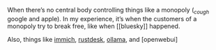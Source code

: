 When there’s no central body controlling things like a monopoly (<sub><i>cough</i></sub> google and apple). In my experience, it’s when the customers of a monopoly try to break free, like when [[bluesky]] happened.

Also, things like [immich](immich.app), [rustdesk](rustdesk.com), [ollama](ollama.com), and [openwebui]